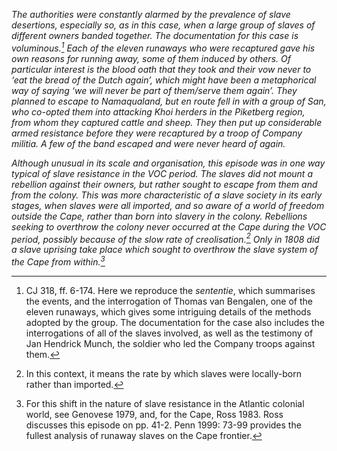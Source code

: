 *The authorities were constantly alarmed by the prevalence of slave desertions, especially so, as in this case, when a large group of slaves of different owners banded together. The documentation for this case is voluminous.[^1] Each of the eleven runaways who were recaptured gave his own reasons for running away, some of them induced by others. Of particular interest is the blood oath that they took and their vow never to ‘eat the bread of the Dutch again’, which might have been a metaphorical way of saying ‘we will never be part of them/serve them again’. They planned to escape to Namaqualand, but en route fell in with a group of San, who co-opted them into attacking Khoi herders in the Piketberg region, from whom they captured cattle and sheep. They then put up considerable armed resistance before they were recaptured by a troop of Company militia. A few of the band escaped and were never heard of again.*

*Although unusual in its scale and organisation, this episode was in one way typical of slave resistance in the VOC period. The slaves did not mount a rebellion against their owners, but rather sought to escape from them and from the colony. This was more characteristic of a slave society in its early stages, when slaves were all imported, and so aware of a world of freedom outside the Cape, rather than born into slavery in the colony. Rebellions seeking to overthrow the colony never occurred at the Cape during the VOC period, possibly because of the slow rate of creolisation.[^2] Only in 1808 did a slave uprising take place which sought to overthrow the slave system of the Cape from within.[^3]*

[^1]: CJ 318, ff. 6-174. Here we reproduce the *sententie*, which summarises the events, and the interrogation of Thomas van Bengalen, one of the eleven runaways, which gives some intriguing details of the methods adopted by the group. The documentation for the case also includes the interrogations of all of the slaves involved, as well as the testimony of Jan Hendrick Munch, the soldier who led the Company troops against them.

[^2]: In this context, it means the rate by which slaves were locally-born rather than imported.

[^3]: For this shift in the nature of slave resistance in the Atlantic colonial world, see Genovese 1979, and, for the Cape, Ross 1983. Ross discusses this episode on pp. 41-2. Penn 1999: 73-99 provides the fullest analysis of runaway slaves on the Cape frontier.